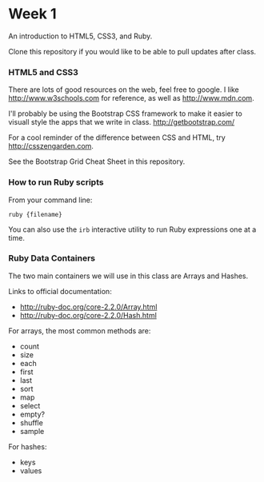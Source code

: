 # Week 1

An introduction to HTML5, CSS3, and Ruby.

Clone this repository if you would like to be able to pull updates after class.

### HTML5 and CSS3

There are lots of good resources on the web, feel free to google.  I like http://www.w3schools.com for reference, as well as http://www.mdn.com.

I'll probably be using the Bootstrap CSS framework to make it easier to visuall style the apps that we write in class. http://getbootstrap.com/

For a cool reminder of the difference between CSS and HTML, try http://csszengarden.com.

See the Bootstrap Grid Cheat Sheet in this repository.

### How to run Ruby scripts

From your command line:

```
ruby {filename}
```

You can also use the `irb` interactive utility to run Ruby expressions one at a time.

### Ruby Data Containers

The two main containers we will use in this class are Arrays and Hashes.

Links to official documentation:
- http://ruby-doc.org/core-2.2.0/Array.html
- http://ruby-doc.org/core-2.2.0/Hash.html


For arrays, the most common methods are:

-  count
-  size
-  each
-  first
-  last
-  sort
-  map
-  select
-  empty?
-  shuffle
-  sample

For hashes:

- keys
- values
